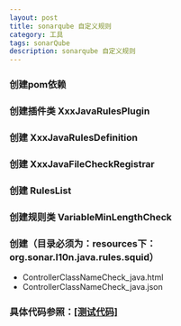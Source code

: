```yaml
---
layout: post
title: sonarqube 自定义规则
category: 工具
tags: sonarQube
description: sonarqube 自定义规则
---
```


### 创建pom依赖

### 创建插件类 XxxJavaRulesPlugin

### 创建 XxxJavaRulesDefinition

### 创建 XxxJavaFileCheckRegistrar

### 创建 RulesList

### 创建规则类 VariableMinLengthCheck

### 创建（目录必须为：resources下：org.sonar.l10n.java.rules.squid）
- ControllerClassNameCheck_java.html
- ControllerClassNameCheck_java.json

### 具体代码参照：[[测试代码]](http://www.datuzi.vip/softs/sonarrule.rar)


